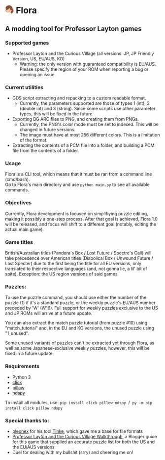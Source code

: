 # <img src="flora.png" width=28> Flora
## A modding tool for Professor Layton games

### Supported games
* Professor Layton and the Curious Village (all versions: JP, JP Friendly Version, US, EU/AUS, KO)
    + Warning: the only version with guaranteed compatibility is EU/AUS. Please specify the region of your ROM when reporting a bug or opening an issue.

### Current utilities
* GDS script extracting and repacking to a custom readable format.
    + Currently, the parameters supported are those of types 1 (int), 2 (double int) and 3 (string). Since some scripts use other parameter types, this will be fixed in the future.
* Exporting BG ARC files to PNG, and creating them from PNGs.
    + Currently, the PNG's color mode must be set to indexed. This will be changed in future versions.
    + The image must have at most 256 different colors. This is a limitation of the format.
* Extracting the contents of a PCM file into a folder, and building a PCM file from the contents of a folder.

### Usage
Flora is a CLI tool, which means that it must be ran from a command line (cmd/bash).<br>
Go to Flora's main directory and use `python main.py` to see all available commands.

### Objectives
Currently, Flora development is focused on simplifiying puzzle editing, making it possibly a one-step process. After that goal is achieved, Flora 1.0 will be released, and focus will shift to a different goal (notably, editing the actual main game).

### Game titles
British/Australian titles (Pandora's Box / Lost Future / Spectre's Call) will take precedence over American titles (Diabolical Box / Unwound Future / Last Specter) due to the first being the title for all EU versions, only translated to their respective languages (and, not gonna lie, a lil' bit of spite). Exception: the US region versions of said games.

### Puzzles:
To use the puzzle command, you should use either the number of the puzzle (1) if it's a standard puzzle, or the weekly puzzle's EU/AUS number preceded by 'W' (W16). Full support for weekly puzzles exclusive to the US and JP ROMs will arrive at a future update.

You can also extract the match puzzle tutorial (from puzzle #10) using "match_tutorial" and, in the EU and KO versions, the unused puzzle using "1_unused".

Some unused variants of puzzles can't be extracted yet through Flora, as well as some Japanese-exclusive weekly puzzles, however, this will be fixed in a future update.

### Requirements
* Python 3
* [click](https://pypi.org/project/click/)
* [pillow](https://pypi.org/project/pillow/)
* [ndspy](https://pypi.org/project/ndspy/)

To install all modules, use: `pip install click pillow ndspy` &nbsp;/ &nbsp;`py -m pip install click pillow ndspy`

### Special thanks to:
* [pleonex](https://github.com/pleonex/) for his tool [Tinke](https://github.com/pleonex/Tinke), which gave me a base for file formats
* [Professor Layton and the Curious Village Walkthrough](http://professorlaytonwalkthrough.blogspot.com), a Blogger guide for this game that supplied an accurate puzzle list for both the US and the EU/AUS versions.
* Duel for dealing with my bullshit (srry) and cheering me on!